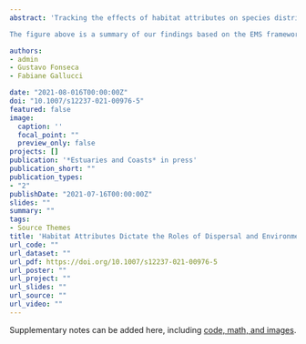 ```yaml
---
abstract: 'Tracking the effects of habitat attributes on species distribution is pivotal to the understanding of community assembly across space and time. We used the elements of metacommunity (EMS), which evaluates coherence, turnover, and boundary clumping of species, to access the spatial patterns of nematodes from three coastal habitats with increasing degree to wave exposure, namely, mangroves, estuarine unvegetated tidal flats, and sandy beaches. Each habitat was sampled in four locations, hundreds of kilometers apart from each other. We hypothesized that (1) coastal habitats act as metacommunity boundaries and drive positive turnover and clumped distribution of species and (2) metacommunity structure within coastal habitats depends on the habitats’ degree to wave exposure since wave energy generally decreases sediment heterogeneity and favors connectivity among locations. Habitats were the main drivers of species turnover, with tidal flats harboring a transitional assemblage between mangrove and sandy beach. Metacommunities from the different habitats showed distinct patterns of organization among locations. Mangroves were characterized by species loss, with smaller areas of mangroves harboring a subset of the species pool present on larger areas of mangroves. Tidal flats showed positive species turnover among the different estuaries, with co-occurring species responding as a group to environmental variations. Both patterns indicate environmental filtering as the main driver at these less wave-exposed habitats. At sandy beaches, in contrast, metacommunity displayed a random pattern, suggesting high connectivity among locations. Our study confirmed that habitat attributes may induce distinct mechanisms of metacommunity assembly at coastal soft-bottom ecosystems.

The figure above is a summary of our findings based on the EMS framework (Leibold and Mikkelson 2002; Presley et al. 2010) and the processes and mechanisms most likely influencing the observed spatial patterns of nematode metacommunities. Nematode metacommunity displayed a Clementsian pattern with the three habitats representing ecologically distinct entities (a). Metacommunities from Mangrove showed a Nested pattern with clumped species loss (b). Tidal flat a Clementsian pattern with positive species turnover (c). Sandy beach a random pattern (d). The importance of environmental filtering and species-sorting dynamic increases with the decrease in wave exposure and the consequent changes in sediment texture towards estuarine and mangrove habitats'

authors:
- admin
- Gustavo Fonseca
- Fabiane Gallucci

date: "2021-08-016T00:00:00Z"
doi: "10.1007/s12237-021-00976-5"
featured: false
image:
  caption: ''
  focal_point: ""
  preview_only: false
projects: []
publication: '*Estuaries and Coasts* in press'
publication_short: ""
publication_types:
- "2"
publishDate: "2021-07-16T00:00:00Z"
slides: ""
summary: ""
tags:
- Source Themes
title: 'Habitat Attributes Dictate the Roles of Dispersal and Environmental Filtering on Metacommunity Assembly at Coastal Soft‑Bottom Ecosystems' 
url_code: ""
url_dataset: ""
url_pdf: https://doi.org/10.1007/s12237-021-00976-5
url_poster: ""
url_project: ""
url_slides: ""
url_source: ""
url_video: ""
---
```



Supplementary notes can be added here, including [code, math, and images](https://wowchemy.com/docs/writing-markdown-latex/).
